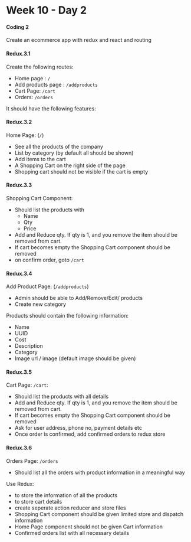 # Week 10 - Day 2

#### Coding 2

Create an ecommerce app with redux and react and routing

#### Redux.3.1
Create the following routes:

- Home page : `/` 
- Add products page : `/addproducts`
- Cart Page: `/cart`
- Orders: `/orders`

It should have the following features:

#### Redux.3.2

Home Page: (`/`)

- See all the products of the company
- List by category (by default all should be shown)
- Add items to the cart
- A Shopping Cart on the right side of the page
- Shopping cart should not be visible if the cart is empty

#### Redux.3.3

Shopping Cart Component:

- Should list the products with 
    - Name
    - Qty
    - Price
- Add and Reduce qty. If qty is 1, and you remove the item should be removed from cart.
- If cart becomes empty the Shopping Cart component should be removed
- on confirm order, goto `/cart`

#### Redux.3.4

Add Product Page: (`/addproducts`)

- Admin should be able to Add/Remove/Edit/ products
- Create new category

Products should contain the following information:

- Name
- UUID
- Cost
- Description
- Category
- Image url / image (default image should be given)

#### Redux.3.5

Cart Page: `/cart`:

- Should list the products with all details
- Add and Reduce qty. If qty is 1, and you remove the item should be removed from cart.
- If cart becomes empty the Shopping Cart component should be removed
- Ask for user address, phone no, payment details etc
- Once order is confirmed, add confirmed orders to redux store

#### Redux.3.6

Orders Page: `/orders`

- Should list all the orders with product information in a meaningful way

Use Redux:

- to store the information of all the products
- to store cart details
- create seperate action reducer and store files
- Shopping Cart component should be given limited store and dispatch information
- Home Page component should not be given Cart information
- Confirmed orders list with all necessary details